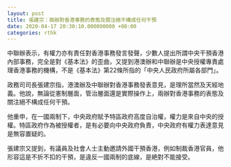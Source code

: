 ```yaml
---
layout: post
title: 張建宗：兩辦對香港事務的表態及關注絕不構成任何干預
date: 2020-04-17 20:30:10.000000000 +08:00
categories: rthk
---
```


中聯辦表示，有權力亦有責任對香港事務發言發聲，少數人提出所謂中央干預香港內部事務，完全是對《基本法》的歪曲，又提到港澳辦和中聯辦是中央授權專責處理香港事務的機構，不是《基本法》第22條所指的「中央人民政府所屬各部門」。

政務司司長張建宗指，港澳辦及中聯辦對香港事務發表意見，是理所當然及天經地義。他說，無論從憲制層面，管治層面還是實際操作上，兩辦對香港事務的表態及關注絕不構成任何干預。

他重申，在一國兩制下，中央政府賦予特區政府高度自治權，權力是來自中央的授權。特區政府作為被授權者，是有必要向中央政府負責，中央政府有權力表達意見是無容置疑的。

張建宗又提到，有議員及社會人士主動邀請外國干預香港，例如制裁香港官員，他形容這是不折不扣的干預，是違反一國兩制的底線，是絶對不能接受。
